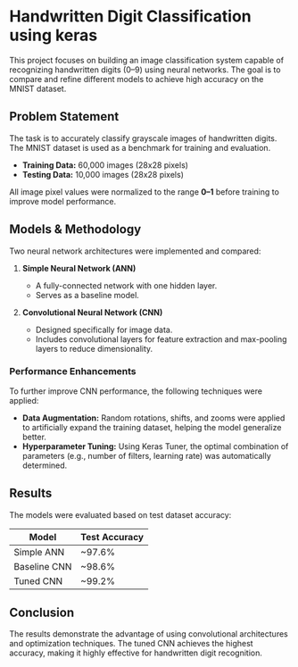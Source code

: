 # Handwritten Digit Classification using keras

This project focuses on building an image classification system capable of recognizing handwritten digits (0–9) using neural networks. The goal is to compare and refine different models to achieve high accuracy on the MNIST dataset.

## Problem Statement

The task is to accurately classify grayscale images of handwritten digits. The MNIST dataset is used as a benchmark for training and evaluation.

* **Training Data:** 60,000 images (28x28 pixels)
* **Testing Data:** 10,000 images (28x28 pixels)

All image pixel values were normalized to the range **0–1** before training to improve model performance.

## Models & Methodology

Two neural network architectures were implemented and compared:

1. **Simple Neural Network (ANN)**

   * A fully-connected network with one hidden layer.
   * Serves as a baseline model.

2. **Convolutional Neural Network (CNN)**

   * Designed specifically for image data.
   * Includes convolutional layers for feature extraction and max-pooling layers to reduce dimensionality.

### Performance Enhancements

To further improve CNN performance, the following techniques were applied:

* **Data Augmentation:** Random rotations, shifts, and zooms were applied to artificially expand the training dataset, helping the model generalize better.
* **Hyperparameter Tuning:** Using Keras Tuner, the optimal combination of parameters (e.g., number of filters, learning rate) was automatically determined.

## Results

The models were evaluated based on test dataset accuracy:

| Model        | Test Accuracy |
| ------------ | ------------- |
| Simple ANN   | ~97.6%        |
| Baseline CNN | ~98.6%        |
| Tuned CNN    | ~99.2%        |

## Conclusion

The results demonstrate the advantage of using convolutional architectures and optimization techniques. The tuned CNN achieves the highest accuracy, making it highly effective for handwritten digit recognition.


